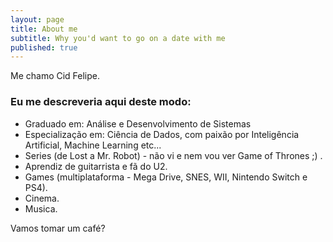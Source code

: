 ```yaml
---
layout: page
title: About me
subtitle: Why you'd want to go on a date with me
published: true
---
```


Me chamo Cid Felipe.

### Eu me descreveria aqui deste modo:

- Graduado em: Análise e Desenvolvimento de Sistemas
- Especialização em: Ciência de Dados, com paixão por Inteligência Artificial, Machine Learning etc...
- Series (de Lost a Mr. Robot) - não vi e nem vou ver Game of Thrones ;) .
- Aprendiz de guitarrista e fã do U2.
- Games (multiplataforma - Mega Drive, SNES, WII, Nintendo Switch e PS4).
- Cinema.
- Musica.

Vamos tomar um café?

